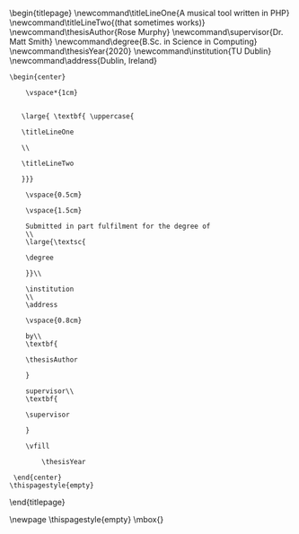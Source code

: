 \begin{titlepage}
\newcommand\titleLineOne{A musical tool written in PHP}
\newcommand\titleLineTwo{(that sometimes works)}
\newcommand\thesisAuthor{Rose Murphy}
\newcommand\supervisor{Dr. Matt Smith}
\newcommand\degree{B.Sc. in Science in Computing}
\newcommand\thesisYear{2020}
\newcommand\institution{TU Dublin}
\newcommand\address{Dublin, Ireland}

    \begin{center}
    
        \vspace*{1cm}
        

       \large{ \textbf{ \uppercase{

       \titleLineOne

       \\

       \titleLineTwo

       }}}
        
        \vspace{0.5cm}
        
        \vspace{1.5cm}
 
        Submitted in part fulfilment for the degree of
        \\
        \large{\textsc{
        
        \degree
        
        }}\\
        
        \institution
        \\
        \address
        
        \vspace{0.8cm}        
         
        by\\
        \textbf{
        
        \thesisAuthor
        
        }
        
        supervisor\\
        \textbf{

        \supervisor
        
        }

        \vfill
  
            \thesisYear

     \end{center}
    \thispagestyle{empty}
\end{titlepage} 

\newpage
\thispagestyle{empty}
\mbox{}

